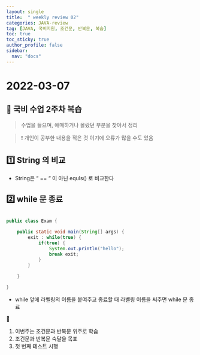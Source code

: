 ```yaml
---
layout: single
title:  " weekly review 02"
categories: JAVA-review
tag: [JAVA, 국비지원, 조건문, 반복문, 복습]
toc: true
toc_sticky: true
author_profile: false
sidebar:
  nav: "docs"
---
```


# 2022-03-07 

## 📆 국비 수업 2주차 복습 

<!--Quote-->
> 수업을 들으며, 애매하거나 몰랐던 부분을 찾아서 정리

> ❗ 개인이 공부한 내용을 적은 것 이기에 오류가 많을 수도 있음 


## **1️⃣** String 의 비교

- String은 “ == “ 이 아닌 equls() 로 비교한다

## **2️⃣ while 문 종료**

```java

public class Exam {

	public static void main(String[] args) {
		exit : while(true) {
			if(true) {
				System.out.println("hello");
				break exit;
			}
		}
		
	}

}
```

- while 앞에 라벨링의 이름을 붙여주고 종료할 때 라벨링 이름을 써주면 while 문 종료

📒
1. 이번주는 조건문과 반복문 위주로 학습
2. 조건문과 반복문 숙달을 목표
3. 첫 번째 테스트 시행